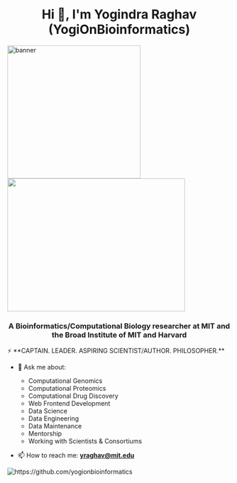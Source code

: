 <h1 align="center">Hi 👋, I'm Yogindra Raghav (YogiOnBioinformatics)</h1>
<div class="row">
  <div class="column">
    <img width="300" height="300" src="https://avatars1.githubusercontent.com/u/38919947?s=460&u=49ab1365a14fac78a91e425efd583f7a2bcb3e25&v=4" alt="banner">
  </div>
  <div class="column">
    <img width="400" height="300" src="https://github.com/hugogomess/hugogomess/blob/master/hacking.gif">
  </div>
</div>

<h3 align="center">A Bioinformatics/Computational Biology researcher at MIT and the Broad Institute of MIT and Harvard</h3>
⚡ **CAPTAIN. LEADER. ASPIRING SCIENTIST/AUTHOR. PHILOSOPHER.**

- 💬 Ask me about:
  * Computational Genomics 
  * Computational Proteomics
  * Computational Drug Discovery 
  * Web Frontend Development
  * Data Science
  * Data Engineering
  * Data Maintenance
  * Mentorship 
  * Working with Scientists & Consortiums 

- 📫 How to reach me: **yraghav@mit.edu**

<p align="left"> <img src="https://komarev.com/ghpvc/?username=yogionbioinformatics" alt="https://github.com/yogionbioinformatics" /> </p>
